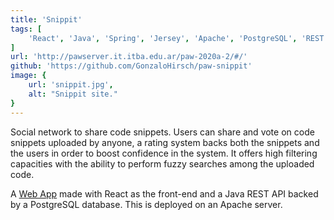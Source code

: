 ```yaml
---
title: 'Snippit'
tags: [
    'React', 'Java', 'Spring', 'Jersey', 'Apache', 'PostgreSQL', 'REST'
]
url: 'http://pawserver.it.itba.edu.ar/paw-2020a-2/#/'
github: 'https://github.com/GonzaloHirsch/paw-snippit'
image: {
    url: 'snippit.jpg',
    alt: "Snippit site."
}
---
```


Social network to share code snippets. Users can share and vote on code snippets uploaded by anyone, a rating system backs both the snippets and the users in order to boost confidence in the system. It offers high filtering capacities with the ability to perform fuzzy searches among the uploaded code.

A [Web App](http://pawserver.it.itba.edu.ar/paw-2020a-2/#/) made with React as the front-end and a Java REST API backed by a PostgreSQL database. This is deployed on an Apache server.